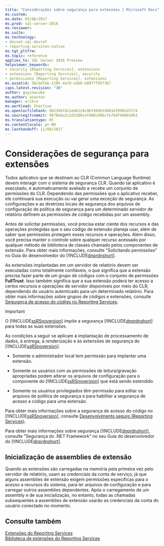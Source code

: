 ```yaml
---
title: "Considerações sobre segurança para extensões | Microsoft Docs"
ms.custom: 
ms.date: 03/06/2017
ms.prod: sql-server-2016
ms.reviewer: 
ms.suite: 
ms.technology:
- docset-sql-devref
- reporting-services-native
ms.tgt_pltfrm: 
ms.topic: reference
applies_to: SQL Server 2016 Preview
helpviewer_keywords:
- security [Reporting Services], extensions
- extensions [Reporting Services], security
- permissions [Reporting Services], extensions
ms.assetid: 58cbdfeb-1105-4a7d-a3b8-b897ff95f367
caps.latest.revision: "30"
author: guyinacube
ms.author: asaxton
manager: erikre
ms.workload: Inactive
ms.openlocfilehash: 002356fd21ed4124c9bf49d915081bf0902d71f4
ms.sourcegitcommit: 9678eba3c2d3100cef408c69bcfe76df49803d63
ms.translationtype: HT
ms.contentlocale: pt-BR
ms.lasthandoff: 11/09/2017
---
```

# <a name="security-considerations-for-extensions"></a>Considerações de segurança para extensões
  Todos aplicativo que se destinam ao CLR (Common Language Runtime) devem interagir com o sistema de segurança CLR. Quando tal aplicativo é executado, é automaticamente avaliado e recebe um conjunto de permissões do CLR. Dependendo das permissões que o aplicativo receber, ele continuará sua execução ou vai gerar uma exceção de segurança. As configurações e as diretrizes locais de segurança dos arquivos de configuração de política de segurança para um determinado servidor de relatório definem as permissões de código recebidas por um assembly.  
  
 Antes de solicitar permissões, você precisa estar ciente dos recursos e das operações protegidas que o seu código de extensão planeja usar, além de saber que permissões protegem esses recursos e operações. Além disso, você precisa manter o controle sobre qualquer recurso acessado por qualquer método de biblioteca de classes chamado pelos componentes de extensão. Para obter mais informações, consulte "Solicitando permissões" no Guia do desenvolvedor do [!INCLUDE[dnprdnshort](../../includes/dnprdnshort-md.md)].  
  
 As extensões implantadas em um servidor de relatório devem ser executadas como totalmente confiáveis, o que significa que a extensão precisa fazer parte de um grupo de códigos com o conjunto de permissões **FullTrust**. Isso também significa que a sua extensão poderá ter acesso a certos recursos e operações de servidor disponíveis por meio do CLR, dependendo do usuário autenticado para um determinado relatório. Para obter mais informações sobre grupos de códigos e extensões, consulte [Segurança de acesso do código no Reporting Services](../../reporting-services/extensions/secure-development/code-access-security-in-reporting-services.md).  
  
> [!IMPORTANT]  
>  O [!INCLUDE[ssRSnoversion](../../includes/ssrsnoversion-md.md)] impõe a segurança [!INCLUDE[dnprdnshort](../../includes/dnprdnshort-md.md)] para todas as suas extensões.  
  
 As condições a seguir se aplicam à implantação de processamento de dados, à entrega, à renderização e às extensões de segurança do [!INCLUDE[ssRSnoversion](../../includes/ssrsnoversion-md.md)]:  
  
-   Somente o administrador local tem permissão para implantar uma extensão.  
  
-   Somente os usuários com as permissões de leitura/gravação apropriadas podem alterar os arquivos de configuração para o componente do [!INCLUDE[ssRSnoversion](../../includes/ssrsnoversion-md.md)] que está sendo estendido.  
  
-   Somente os usuários privilegiados têm permissão para editar os arquivos de política de segurança e para habilitar a segurança de acesso a código para uma extensão.  
  
 Para obter mais informações sobre a segurança de acesso do código no [!INCLUDE[ssRSnoversion](../../includes/ssrsnoversion-md.md)], consulte [Desenvolvimento seguro &#40;Reporting Services&#41;](../../reporting-services/extensions/secure-development/secure-development-reporting-services.md).  
  
 Para obter mais informações sobre segurança [!INCLUDE[dnprdnshort](../../includes/dnprdnshort-md.md)], consulte "Segurança do .NET Framework" no seu Guia do desenvolvedor do [!INCLUDE[dnprdnshort](../../includes/dnprdnshort-md.md)].  
  
## <a name="initialization-of-extension-assemblies"></a>Inicialização de assemblies de extensão  
 Quando as extensões são carregadas na memória pela primeira vez pelo servidor de relatório, usam as credenciais da conta de serviço, já que alguns assemblies de extensão exigem permissões específicas para o acesso a recursos do sistema, para ler arquivos de configuração e para carregar outros assemblies dependentes. Após o carregamento de um assembly e de sua inicialização, no entanto, todas as chamadas subsequentes a assemblies de extensão usarão as credenciais da conta do usuário conectado no momento.  
  
## <a name="see-also"></a>Consulte também  
 [Extensões do Reporting Services](../../reporting-services/extensions/reporting-services-extensions.md)   
 [Biblioteca de extensões do Reporting Services](../../reporting-services/extensions/reporting-services-extension-library.md)  
  
  
